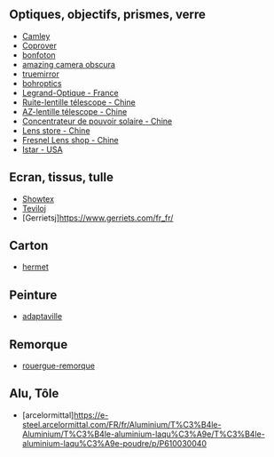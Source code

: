 


## Optiques, objectifs, prismes, verre

- [Camley](www.camleyphotographic.com/)
- [Coprover](https://www.coprover.fr/)
- [bonfoton](https://bonfoton.com/products/bonfoton-camera-obscura-lens)
- [amazing camera obscura](http://www.amazingcameraobscura.co.uk/shop.htm)
- [truemirror](https://store.truemirror.com/collections/all?page=1)
- [bohroptics](http://bohroptics.com/en)
- [Legrand-Optique - France](https://www.legrand-optique.fr/)
- [Ruite-lentille télescope - Chine](https://fr.aliexpress.com/item/1005002190102811.html?spm=a2g0o.detail.0.0.2d479afap0N1mr&gps-id=pcDetailBottomMoreThisSeller&scm=1007.13339.291025.0&scm_id=1007.13339.291025.0&scm-url=1007.13339.291025.0&pvid=c004bdfa-6fef-41d8-8f57-e2034b013e8c&_t=gps-id%3ApcDetailBottomMoreThisSeller%2Cscm-url%3A1007.13339.291025.0%2Cpvid%3Ac004bdfa-6fef-41d8-8f57-e2034b013e8c%2Ctpp_buckets%3A668%232846%238111%231996&pdp_npi=3%40dis%21EUR%211027.86%21853.12%21%21%21%21%21%40211b617a16844312017066132ecb6d%2112000019000674990%21rec%21FR%21&gatewayAdapt=glo2fra)
- [AZ-lentille télescope - Chine](https://fr.aliexpress.com/item/1005003781677582.html?spm=a2g0o.productlist.main.1.57725912PzKXAy&algo_pvid=63b11951-93dd-4d62-83f9-78ba6aa109f9&algo_exp_id=63b11951-93dd-4d62-83f9-78ba6aa109f9-0&pdp_npi=3%40dis%21EUR%21286.38%21252.01%21%21%21%21%21%40214528be16844232092048550d076c%2112000027148152477%21sea%21FR%210&curPageLogUid=0z0IpZQGBCwF)
- [Concentrateur de pouvoir solaire - Chine](https://www.ebay.fr/itm/174584698996?hash=item28a60f1874:g:6mcAAOSwQbpc0Ogw)
- [Lens store - Chine](https://www.ebay.fr/str/ndg612)
- [Fresnel Lens shop - Chine](https://www.ebay.fr/str/niu4705)
- [Istar - USA](https://www.istar-optical.com/achromatic.html)

## Ecran, tissus, tulle
- [Showtex](https://www.showtex.com/fr/produits/ecrans-de-projection?page=1)
- [Teviloj](https://www.azur-scenic.com/produit/retro-translucide-depoli/)
- [Gerrietsj]https://www.gerriets.com/fr_fr/

## Carton
- [hermet](https://www.hermet.fr/)

## Peinture
- [adaptaville](https://www.adaptaville.fr/peinture-anti-chaleur-toit)

## Remorque
- [rouergue-remorque](https://www.rouergue-remorque.com/remorque/remorque-bw-tiny-house-ch-600-2/)

## Alu, Tôle
- [arcelormittal]https://e-steel.arcelormittal.com/FR/fr/Aluminium/T%C3%B4le-Aluminium/T%C3%B4le-aluminium-laqu%C3%A9e/T%C3%B4le-aluminium-laqu%C3%A9e-poudre/p/P610030040
